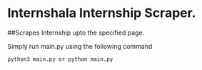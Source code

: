 # Internshala Internship Scraper.

##Scrapes Internship upto the specified page.

Simply run main.py using the following command 
```bash
python3 main.py or python main.py
```

